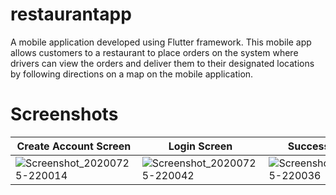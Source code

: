 # restaurantapp
A mobile application developed using Flutter framework.
This mobile app allows customers to a restaurant to place orders on the system where drivers can view the orders and deliver them to their designated locations by following directions on a map on the mobile application.

# Screenshots

Create Account Screen | Login Screen | Success Screen | Last Screen
------------ | -------------|--------------|--------------
![Screenshot_20200725-220014](https://user-images.githubusercontent.com/52527906/88804804-b6d2bb80-d1ae-11ea-8330-a02a4f246c09.png) | ![Screenshot_20200725-220042](https://user-images.githubusercontent.com/52527906/88805142-15983500-d1af-11ea-9f81-df7f77d0e740.png) | ![Screenshot_20200725-220036](https://user-images.githubusercontent.com/52527906/88805168-1d57d980-d1af-11ea-8fa6-a0e3bc150882.png) | ![Screenshot_20200725-220031](https://user-images.githubusercontent.com/52527906/88805183-22b52400-d1af-11ea-9a6e-57875db6cb8e.png)